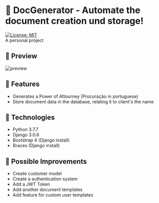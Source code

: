 # :notebook: DocGenerator - Automate the document creation und storage!
[![License: MIT](https://img.shields.io/badge/License-MIT-yellow.svg)](https://opensource.org/licenses/MIT)   
A personal project   


## :mag_right: Preview
![preview](https://github.com/GermainPereira/DocGenerator/blob/master/preview-doc_generator-2020-07-03%2011-12.gif?raw=true)

## :star2: Features
* Generates a Power of Attourney (Procuração in portuguese)
* Store document data in the database, relating it to client's the name

## :robot: Technologies
* Python 3.7.7
* Django 3.0.6
* Bootstrap 4 (Django install)
* Braces (Django install)

## :pencil: Possible Improvements
* Create customer model
* Create a authentication system
* Add a JWT Token
* Add another document templates
* Add feature for custom user templates


